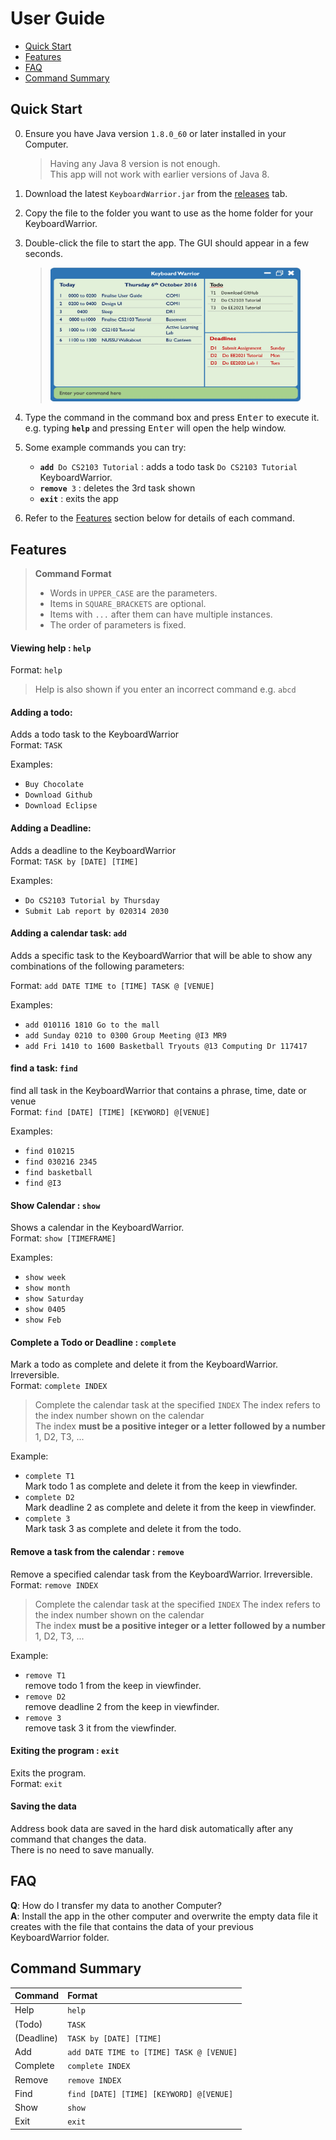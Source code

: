 # User Guide

* [Quick Start](#quick-start)
* [Features](#features)
* [FAQ](#faq)
* [Command Summary](#command-summary)

## Quick Start

0. Ensure you have Java version `1.8.0_60` or later installed in your Computer.<br>
   > Having any Java 8 version is not enough. <br>
   This app will not work with earlier versions of Java 8.
   
1. Download the latest `KeyboardWarrior.jar` from the [releases](../../../releases) tab.
2. Copy the file to the folder you want to use as the home folder for your KeyboardWarrior.
3. Double-click the file to start the app. The GUI should appear in a few seconds.
   > <img src="images/Keyboard Warrior UI.jpg" width="400">
4. Type the command in the command box and press <kbd>Enter</kbd> to execute it. <br>
   e.g. typing **`help`** and pressing <kbd>Enter</kbd> will open the help window. 
5. Some example commands you can try:
   * **`add`**` Do CS2103 Tutorial` : 
     adds a todo task `Do CS2103 Tutorial` KeyboardWarrior.
   * **`remove`**` 3` : deletes the 3rd task shown
   * **`exit`** : exits the app
6. Refer to the [Features](#features) section below for details of each command.<br>


## Features

> **Command Format**
> * Words in `UPPER_CASE` are the parameters.
> * Items in `SQUARE_BRACKETS` are optional.
> * Items with `...` after them can have multiple instances.
> * The order of parameters is fixed.

#### Viewing help : `help`
Format: `help`

> Help is also shown if you enter an incorrect command e.g. `abcd`
 
#### Adding a todo:
Adds a todo task to the KeyboardWarrior<br>
Format: `TASK`

Examples: 
* `Buy Chocolate`
* `Download Github`
* `Download Eclipse`

#### Adding a Deadline:
Adds a deadline to the KeyboardWarrior<br>
Format: `TASK by [DATE] [TIME]`

Examples: 
* `Do CS2103 Tutorial by Thursday`
* `Submit Lab report by 020314 2030`

#### Adding a calendar task: `add`
Adds a specific task to the KeyboardWarrior that will be able to show any combinations of the following parameters:<br>

Format: `add DATE TIME to [TIME] TASK @ [VENUE]`

Examples: 
* `add 010116 1810 Go to the mall`
* `add Sunday 0210 to 0300 Group Meeting @I3 MR9`
* `add Fri 1410 to 1600 Basketball Tryouts @13 Computing Dr 117417`

#### find a task: `find`
find all task in the KeyboardWarrior that contains a phrase, time, date or venue<br>
Format: `find [DATE] [TIME] [KEYWORD] @[VENUE]`

Examples: 
* `find 010215`
* `find 030216 2345`
* `find basketball`
* `find @I3`

#### Show Calendar : `show`
Shows a calendar in the KeyboardWarrior.<br>
Format: `show [TIMEFRAME]`

Examples: 
* `show week`
* `show month`
* `show Saturday`
* `show 0405`
* `show Feb`

#### Complete a Todo or Deadline : `complete`
Mark a todo as complete and delete it from the KeyboardWarrior. Irreversible.<br>
Format: `complete INDEX`

> Complete the calendar task at the specified `INDEX`
  The index refers to the index number shown on the calendar<br>
  The index **must be a positive integer or a letter followed by a number** 1, D2, T3, ...

Example: 
* `complete T1`<br>
   Mark todo 1 as complete and delete it from the keep in viewfinder.
* `complete D2`<br>
   Mark deadline 2 as complete and delete it from the keep in viewfinder.
* `complete 3`<br>
   Mark task 3 as complete and delete it from the todo.

#### Remove a task from the calendar : `remove`
Remove a specified calendar task from the KeyboardWarrior. Irreversible.<br>
Format: `remove INDEX`

> Complete the calendar task at the specified `INDEX`
  The index refers to the index number shown on the calendar<br>
  The index **must be a positive integer or a letter followed by a number** 1, D2, T3, ...

Example: 
* `remove T1`<br>
   remove todo 1 from the keep in viewfinder.
* `remove D2`<br>
   remove deadline 2 from the keep in viewfinder.
* `remove 3`<br>
   remove task 3 it from the viewfinder.

#### Exiting the program : `exit`
Exits the program.<br>
Format: `exit`  

#### Saving the data 
Address book data are saved in the hard disk automatically after any command that changes the data.<br>
There is no need to save manually.

## FAQ

**Q**: How do I transfer my data to another Computer?<br>
**A**: Install the app in the other computer and overwrite the empty data file it creates with 
       the file that contains the data of your previous KeyboardWarrior folder.
       
## Command Summary

Command | Format  
-------- | :-------- 
Help | `help`
(Todo)| `TASK`
(Deadline)| `TASK by [DATE] [TIME]`
Add | `add DATE TIME to [TIME] TASK @ [VENUE]`
Complete | `complete INDEX`
Remove | `remove INDEX`
Find | `find [DATE] [TIME] [KEYWORD] @[VENUE]`
Show | `show`
Exit | `exit`
